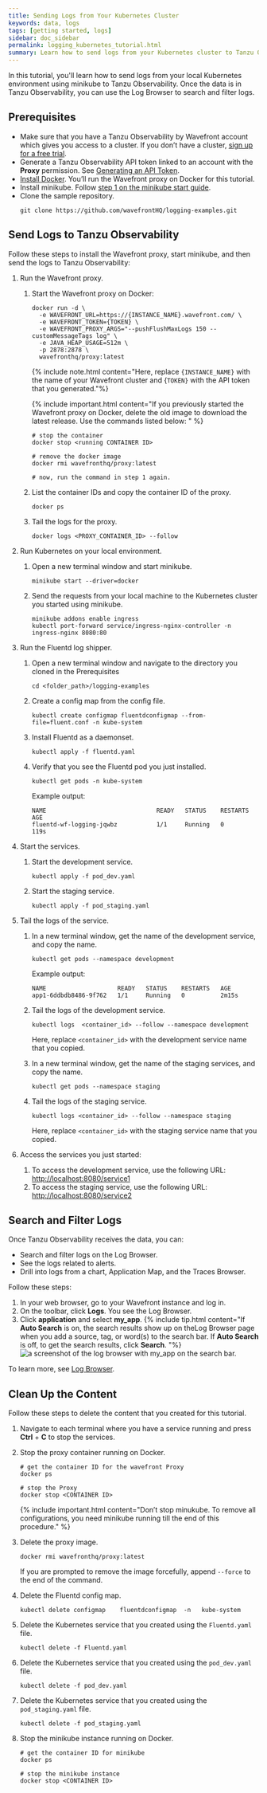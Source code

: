 ```yaml
---
title: Sending Logs from Your Kubernetes Cluster
keywords: data, logs
tags: [getting started, logs]
sidebar: doc_sidebar
permalink: logging_kubernetes_tutorial.html
summary: Learn how to send logs from your Kubernetes cluster to Tanzu Observability
---
```


In this tutorial, you'll learn how to send logs from your local Kubernetes environment using minikube to Tanzu Observability. Once the data is in Tanzu Observability, you can use the Log Browser to search and filter logs.

## Prerequisites

* Make sure that you have a Tanzu Observability by Wavefront account which gives you access to a cluster. If you don’t have a cluster, [sign up for a free trial](https://tanzu.vmware.com/observability-trial).
* Generate a Tanzu Observability API token linked to an account with the **Proxy** permission. See [Generating an API Token](wavefront_api.html#generating-an-api-token).
* [Install Docker](https://docs.docker.com/get-docker/). You’ll run the Wavefront proxy on Docker for this tutorial.
* Install minikube. Follow [step 1 on the minikube start guide](https://minikube.sigs.k8s.io/docs/start/).
* Clone the sample repository.
    ```
    git clone https://github.com/wavefrontHQ/logging-examples.git
    ```

<!-- * Whitelist the VMware domain (`*.vmware.com`).
  Tanzu Observability uses the VMware log server as part of its architecture. Therefore, to send your log data successfully, you need to whitelist the VMware domain. -->

## Send Logs to Tanzu Observability

Follow these steps to install the Wavefront proxy, start minikube, and then send the logs to Tanzu Observability:

1. Run the Wavefront proxy.
    1. Start the Wavefront proxy on Docker: 
        ```
        docker run -d \
          -e WAVEFRONT_URL=https://{INSTANCE_NAME}.wavefront.com/ \
          -e WAVEFRONT_TOKEN={TOKEN} \
          -e WAVEFRONT_PROXY_ARGS="--pushFlushMaxLogs 150 --customMessageTags log" \
          -e JAVA_HEAP_USAGE=512m \
          -p 2878:2878 \
          wavefronthq/proxy:latest
        ```

        {% include note.html content="Here, replace `{INSTANCE_NAME}` with the name of your Wavefront cluster and {`TOKEN}` with the  API token that you generated."%}
        
        {% include important.html content="If you previously started the Wavefront proxy on Docker, delete the old image to download the latest release. Use the commands listed below: " %}
        ```
        # stop the container
        docker stop <running CONTAINER ID>
        
        # remove the docker image
        docker rmi wavefronthq/proxy:latest
        
        # now, run the command in step 1 again.
        ```

    1. List the container IDs and copy the container ID of the proxy.
        ```
        docker ps
        ```
    1. Tail the logs for the proxy.
        ```
        docker logs <PROXY_CONTAINER_ID> --follow
        ```
1. Run Kubernetes on your local environment.
    1. Open a new terminal window and start minikube.
        ```
        minikube start --driver=docker
        ```
        
    1. Send the requests from your local machine to the Kubernetes cluster you started using minikube.
        ```
        minikube addons enable ingress
        kubectl port-forward service/ingress-nginx-controller -n ingress-nginx 8080:80
        ```
1. Run the Fluentd log shipper.
    1. Open a new terminal window and navigate to the directory you cloned in the Prerequisites
        ```
        cd <folder_path>/logging-examples
        ```
    1. Create a config map from the config file.
        ```
        kubectl create configmap fluentdconfigmap --from-file=fluent.conf -n kube-system
        ```
    1. Install Fluentd as a daemonset.
        ```
        kubectl apply -f fluentd.yaml
        ```
    1. Verify that you see the Fluentd pod you just installed.
        ```
        kubectl get pods -n kube-system
        ```
        Example output:
        ```
        NAME                               READY   STATUS    RESTARTS        AGE
        fluentd-wf-logging-jqwbz           1/1     Running   0               119s
        ```
1. Start the services.
    1. Start the development service.
        ```
        kubectl apply -f pod_dev.yaml
        ```
    
    1. Start the staging service.
        ```
        kubectl apply -f pod_staging.yaml
        ```
1. Tail the logs of the service.
    1. In a new terminal window, get the name of the development service, and copy the name.
        ```
        kubectl get pods --namespace development
        ```
        Example output:
        ```
        NAME                    READY   STATUS    RESTARTS   AGE
        app1-6ddbdb8486-9f762   1/1     Running   0          2m15s
        ```
        
    1. Tail the logs of the development service. 
        ```
        kubectl logs  <container_id> --follow --namespace development
        ```
        Here, replace `<container_id>` with the development service name that you copied.
        
    1. In a new terminal window, get the name of the staging services, and copy the name.
        ```
        kubectl get pods --namespace staging
        ```
    1. Tail the logs of the staging service.
        ```
        kubectl logs <container_id> --follow --namespace staging
        ```
        Here, replace `<container_id>` with the staging service name that you copied.
        
1. Access the services you just started:
    1. To access the development service, use the following URL: [http://localhost:8080/service1](http://localhost:8080/service1)
    1. To access the staging service, use the following URL: [http://localhost:8080/service2](http://localhost:8080/service2)
    
## Search and Filter Logs 

Once Tanzu Observability receives the data, you can:
* Search and filter logs on the Log Browser.
* See the logs related to alerts.
* Drill into logs from a chart, Application Map, and the Traces Browser.

Follow these steps:
1. In your web browser, go to your Wavefront instance and log in.
1. On the toolbar, click **Logs**. You see the Log Browser.
1. Click **application** and select **my_app**. 
    {% include tip.html content="If **Auto Search** is on, the search results show up on theLog Browser page when you add a source, tag, or word(s) to the search bar. If **Auto Search** is off, to get the search results, click **Search**. "%}
    ![a screenshot of the log browser with my_app on the search bar.](images/logging_kubernetes_tutorial_search.png)

To learn more, see [Log Browser](logging_log_browser.html).

## Clean Up the Content

Follow these steps to delete the content that you created for this tutorial.

1. Navigate to each terminal where you have a service running and press **Ctrl** + **C** to stop the services.

1. Stop the proxy container running on Docker.
    ```
    # get the container ID for the wavefront Proxy
    docker ps
    
    # stop the Proxy
    docker stop <CONTAINER ID>
    ```
    {% include important.html content="Don’t stop minukube. To remove all configurations, you need minikube running till the end of this procedure." %}
1. Delete the proxy image. 
    ```
    docker rmi wavefronthq/proxy:latest
    ```
    If you are prompted to remove the image forcefully, append `--force` to the end of the command.

1. Delete the Fluentd config map.

    ```
    kubectl delete configmap    fluentdconfigmap  -n   kube-system
    ```
    
1. Delete the Kubernetes service that you created using the `Fluentd.yaml` file.
    ```
    kubectl delete -f Fluentd.yaml
    ```

1. Delete the Kubernetes service that you created using the `pod_dev.yaml` file.
    ```
    kubectl delete -f pod_dev.yaml
    ```

1. Delete the Kubernetes service that you created using the `pod_staging.yaml` file.
    ```
    kubectl delete -f pod_staging.yaml
    ```
    
1. Stop the minikube instance running on Docker.
    ```
    # get the container ID for minikube
    docker ps
    
    # stop the minikube instance
    docker stop <CONTAINER ID>
    ```
